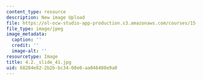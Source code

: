 ```yaml
---
content_type: resource
description: New image Upload
file: https://ol-ocw-studio-app-production.s3.amazonaws.com/courses/15-s21-nuts-and-bolts-of-business-plans-january-iap-2014/68284e822b2bbc3408e0aa046408e9a0_4.2._slide_41.jpg
file_type: image/jpeg
image_metadata:
  caption: ''
  credit: ''
  image-alt: ''
resourcetype: Image
title: 4.2._slide_41.jpg
uid: 68284e82-2b2b-bc34-08e0-aa046408e9a0
---
```

